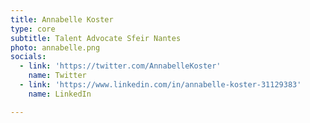 ```yaml
---
title: Annabelle Koster
type: core
subtitle: Talent Advocate Sfeir Nantes
photo: annabelle.png
socials:
  - link: 'https://twitter.com/AnnabelleKoster'
    name: Twitter
  - link: 'https://www.linkedin.com/in/annabelle-koster-31129383'
    name: LinkedIn

---
```


